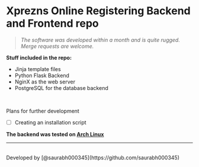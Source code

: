 # Xprezns Online Registering Backend and Frontend repo

>*The software was developed within a month and is quite rugged. Merge requests are welcome.*

**Stuff included in the repo:**
* Jinja template files
* Python Flask Backend
* NginX as the web server
* PostgreSQL for the database backend

<br>

Plans for further development
- [ ] Creating an installation script


**The backend was tested on [Arch Linux](https://archlinux.org)**

<hr><br>
Developed by [@saurabh000345](https://github.com/saurabh000345)
